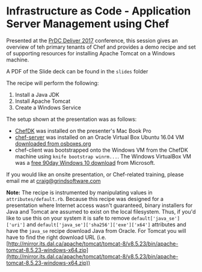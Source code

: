 # Infrastructure as Code - Application Server Management using Chef

Presented at the [PrDC Deliver 2017](http://prdcdeliver.com) conference, this session gives an overview of teh primary tenants of Chef and provides a demo recipe and set of supporting resources for installing Apache Tomcat on a Windows machine.

A PDF of the Slide deck can be found in the `slides` folder

The recipe will perform the following:
1. Install a Java JDK
1. Install Apache Tomcat
1. Create a Windows Service

The setup shown at the presentation was as follows:
* [ChefDK](https://downloads.chef.io/chefdk) was installed on the presenter's Mac Book Pro
* [chef-server](https://downloads.chef.io/chef-server) was installed on an Oracle Virtual Box Ubuntu 16.04 VM [downloaded from osboxes.org](http://www.osboxes.org/ubuntu/)
* chef-client was bootstrapped onto the Windows VM from the ChefDK machine using `knife bootstrap winrm...`. The Windows VirtualBox VM was a [free 90day Windows 10 download](https://developer.microsoft.com/en-us/microsoft-edge/tools/vms/) from Microsoft.

If you would like an onsite presentation, or Chef-related training, please email me at craig@grindsoftware.com

**Note:** The recipe is instrumented by manipulating values in `attributes/default.rb`.  Because this recipe was designed for a presentation where Internet access wasn't guaranteed, binary installers for Java and Tomcat are assumed to exist on the local filesystem. Thus, if you'd like to use this on your system it is safe to remove `default['java_se']['uri']` and `default['java_se']['sha256']['exe']['x64']` attributes and have the `java_se` recipe download Java from Oracle.  For Tomcat you will have to find the right download URL (i.e. [http://mirror.its.dal.ca/apache/tomcat/tomcat-8/v8.5.23/bin/apache-tomcat-8.5.23-windows-x64.zip](http://mirror.its.dal.ca/apache/tomcat/tomcat-8/v8.5.23/bin/apache-tomcat-8.5.23-windows-x64.zip))
